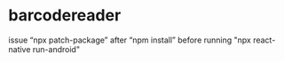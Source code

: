 # barcodereader

issue “npx patch-package” after “npm install” before running "npx react-native run-android"
